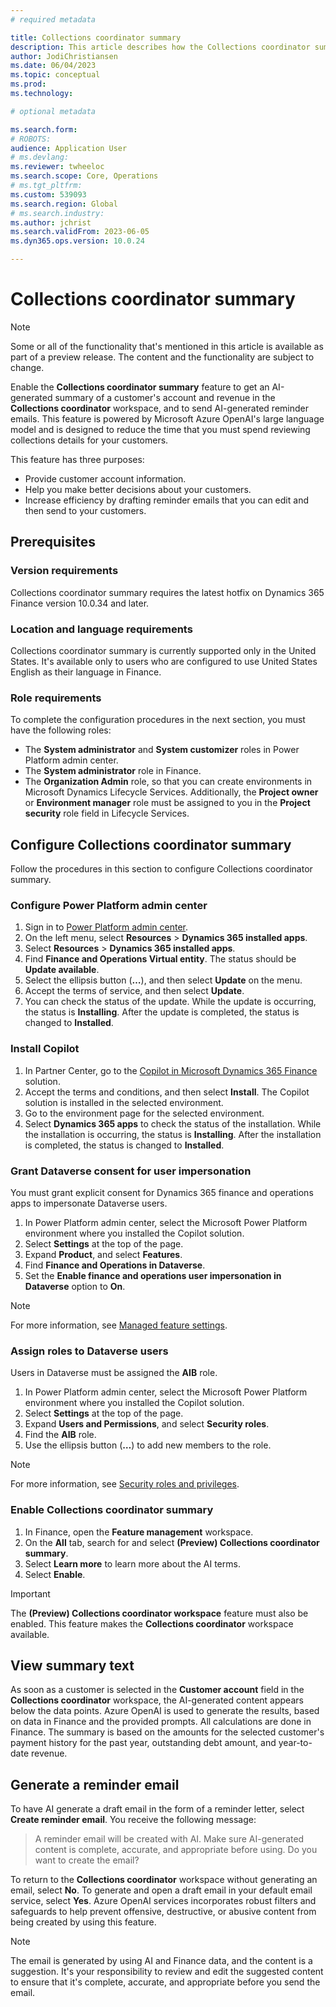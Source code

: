 ```yaml
---
# required metadata

title: Collections coordinator summary
description: This article describes how the Collections coordinator summary feature shows AI-generated text in the Collections coordinator workspace.
author: JodiChristiansen
ms.date: 06/04/2023
ms.topic: conceptual
ms.prod: 
ms.technology: 

# optional metadata

ms.search.form: 
# ROBOTS: 
audience: Application User
# ms.devlang: 
ms.reviewer: twheeloc
ms.search.scope: Core, Operations
# ms.tgt_pltfrm: 
ms.custom: 539093
ms.search.region: Global
# ms.search.industry: 
ms.author: jchrist
ms.search.validFrom: 2023-06-05
ms.dyn365.ops.version: 10.0.24

---
```

# Collections coordinator summary

> [!NOTE]
> Some or all of the functionality that's mentioned in this article is available as part of a preview release. The content and the functionality are subject to change.

Enable the **Collections coordinator summary** feature to get an AI-generated summary of a customer's account and revenue in the **Collections coordinator** workspace, and to send AI-generated reminder emails. This feature is powered by Microsoft Azure OpenAI's large language model and is designed to reduce the time that you must spend reviewing collections details for your customers.

This feature has three purposes:

- Provide customer account information.
- Help you make better decisions about your customers.
- Increase efficiency by drafting reminder emails that you can edit and then send to your customers.

## Prerequisites

### Version requirements

Collections coordinator summary requires the latest hotfix on Dynamics 365 Finance version 10.0.34 and later.

### Location and language requirements

Collections coordinator summary is currently supported only in the United States. It's available only to users who are configured to use United States English as their language in Finance.

### Role requirements

To complete the configuration procedures in the next section, you must have the following roles:

- The **System administrator** and **System customizer** roles in Power Platform admin center.
- The **System administrator** role in Finance.
- The **Organization Admin** role, so that you can create environments in Microsoft Dynamics Lifecycle Services. Additionally, the **Project owner** or **Environment manager** role must be assigned to you in the **Project security** role field in Lifecycle Services.

## Configure Collections coordinator summary

Follow the procedures in this section to configure Collections coordinator summary.

### Configure Power Platform admin center

1. Sign in to [Power Platform admin center](https://admin.powerplatform.microsoft.com/).
1. On the left menu, select **Resources** \> **Dynamics 365 installed apps**.
1. Select **Resources** \> **Dynamics 365 installed apps**.
1. Find **Finance and Operations Virtual entity**. The status should be **Update available**.
1. Select the ellipsis button (**&hellip;**), and then select **Update** on the menu.
1. Accept the terms of service, and then select **Update**.
1. You can check the status of the update. While the update is occurring, the status is **Installing**. After the update is completed, the status is changed to **Installed**.

### Install Copilot

1. In Partner Center, go to the [Copilot in Microsoft Dynamics 365 Finance](https://appsource.microsoft.com/product/dynamics-365/mscrm.d365-financeai-preview?flightCodes=9b882e82e59c4f35a1b0a5368d42ea92) solution.
1. Accept the terms and conditions, and then select **Install**. The Copilot solution is installed in the selected environment.
1. Go to the environment page for the selected environment.
1. Select **Dynamics 365 apps** to check the status of the installation. While the installation is occurring, the status is **Installing**. After the installation is completed, the status is changed to **Installed**.

### Grant Dataverse consent for user impersonation

You must grant explicit consent for Dynamics 365 finance and operations apps to impersonate Dataverse users.

1. In Power Platform admin center, select the Microsoft Power Platform environment where you installed the Copilot solution.
1. Select **Settings** at the top of the page.
1. Expand **Product**, and select **Features**.
1. Find **Finance and Operations in Dataverse**.
1. Set the **Enable finance and operations user impersonation in Dataverse** option to **On**.

> [!NOTE]
> For more information, see [Managed feature settings](/power-platform/admin/settings-features).

### Assign roles to Dataverse users

Users in Dataverse must be assigned the **AIB** role.

1. In Power Platform admin center, select the Microsoft Power Platform environment where you installed the Copilot solution.
1. Select **Settings** at the top of the page.
1. Expand **Users and Permissions**, and select **Security roles**.
1. Find the **AIB** role.
1. Use the ellipsis button (**&hellip;**) to add new members to the role.

> [!NOTE]
> For more information, see [Security roles and privileges](/power-platform/admin/security-roles-privileges?wt.mc_id=ppac_inproduct_settings).

### Enable Collections coordinator summary

1. In Finance, open the **Feature management** workspace.
1. On the **All** tab, search for and select **(Preview) Collections coordinator summary**.
1. Select **Learn more** to learn more about the AI terms.
1. Select **Enable**.

> [!IMPORTANT]
> The **(Preview) Collections coordinator workspace** feature must also be enabled. This feature makes the **Collections coordinator** workspace available.

## View summary text

As soon as a customer is selected in the **Customer account** field in the **Collections coordinator** workspace, the AI-generated content appears below the data points. Azure OpenAI is used to generate the results, based on data in Finance and the provided prompts. All calculations are done in Finance. The summary is based on the amounts for the selected customer's payment history for the past year, outstanding debt amount, and year-to-date revenue.

## Generate a reminder email

To have AI generate a draft email in the form of a reminder letter, select **Create reminder email**. You receive the following message:

> A reminder email will be created with AI. Make sure AI-generated content is complete, accurate, and appropriate before using. Do you want to create the email?

To return to the **Collections coordinator** workspace without generating an email, select **No**. To generate and open a draft email in your default email service, select **Yes**. Azure OpenAI services incorporates robust filters and safeguards to help prevent offensive, destructive, or abusive content from being created by using this feature.

> [!NOTE]
> The email is generated by using AI and Finance data, and the content is a suggestion. It's your responsibility to review and edit the suggested content to ensure that it's complete, accurate, and appropriate before you send the email.

